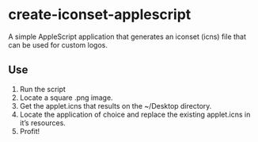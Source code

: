 # create-iconset-applescript
A simple AppleScript application that generates an iconset (icns) file that can be used for custom logos.


## Use
1. Run the script
2. Locate a square .png image.
3. Get the applet.icns that results on the ~/Desktop directory.
4. Locate the application of choice and replace the existing applet.icns in it’s resources.
5. Profit!
